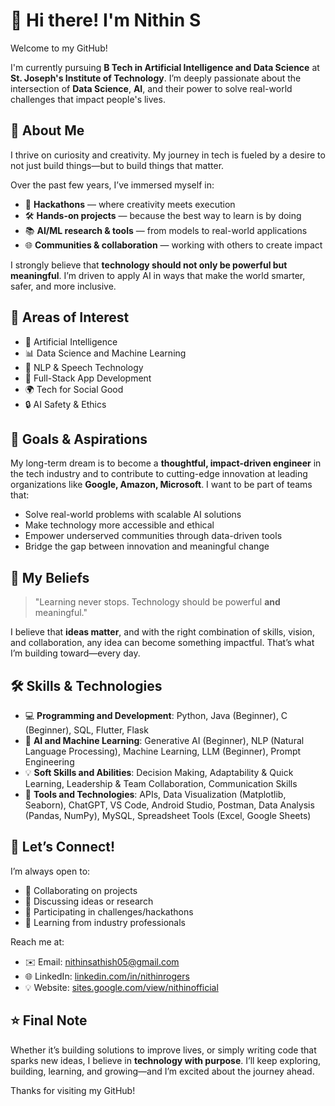 # 👋 Hi there! I'm Nithin S

Welcome to my GitHub!

I'm currently pursuing **B Tech in Artificial Intelligence and Data Science** at **St. Joseph's Institute of Technology**. I’m deeply passionate about the intersection of **Data Science**, **AI**, and their power to solve real-world challenges that impact people's lives.

## 🌟 About Me

I thrive on curiosity and creativity. My journey in tech is fueled by a desire to not just build things—but to build things that matter.

Over the past few years, I’ve immersed myself in:

- 🚀 **Hackathons** — where creativity meets execution  
- 🛠 **Hands-on projects** — because the best way to learn is by doing  
- 📚 **AI/ML research & tools** — from models to real-world applications  
- 🌐 **Communities & collaboration** — working with others to create impact

I strongly believe that **technology should not only be powerful but meaningful**. I’m driven to apply AI in ways that make the world smarter, safer, and more inclusive.


## 🧠 Areas of Interest

- 🤖 Artificial Intelligence
- 📊 Data Science and Machine Learning
- 🧠 NLP & Speech Technology
- 📱 Full-Stack App Development
- 🌍 Tech for Social Good
- 🔒 AI Safety & Ethics

## 💼 Goals & Aspirations

My long-term dream is to become a **thoughtful, impact-driven engineer** in the tech industry and to contribute to cutting-edge innovation at leading organizations like **Google, Amazon, Microsoft**. I want to be part of teams that:

- Solve real-world problems with scalable AI solutions  
- Make technology more accessible and ethical  
- Empower underserved communities through data-driven tools  
- Bridge the gap between innovation and meaningful change


## 📌 My Beliefs

> "Learning never stops. Technology should be powerful **and** meaningful."

I believe that **ideas matter**, and with the right combination of skills, vision, and collaboration, any idea can become something impactful. That’s what I’m building toward—every day.


## 🛠 Skills & Technologies

- 💻 **Programming and Development**: Python, Java (Beginner), C (Beginner), SQL, Flutter, Flask 
- 🤖 **AI and Machine Learning**: Generative AI (Beginner), NLP (Natural Language Processing), Machine Learning, LLM (Beginner), Prompt Engineering 
- 💡 **Soft Skills and Abilities**: Decision Making, Adaptability & Quick Learning, Leadership & Team Collaboration, Communication Skills
- 🧰 **Tools and Technologies**: APIs, Data Visualization (Matplotlib, Seaborn), ChatGPT, VS Code, Android Studio, Postman, Data Analysis (Pandas, NumPy), MySQL, Spreadsheet Tools (Excel, Google Sheets)


## 🤝 Let’s Connect!

I’m always open to:

- 🚀 Collaborating on projects  
- 💬 Discussing ideas or research  
- 🧭 Participating in challenges/hackathons  
- 📢 Learning from industry professionals

Reach me at:

- ✉️ Email: nithinsathish05@gmail.com
- 🌐 LinkedIn: [linkedin.com/in/nithinrogers](https://www.linkedin.com/in/nithinrogers/) 
- 💡 Website: [sites.google.com/view/nithinofficial](https://sites.google.com/view/nithinofficial/)


## ⭐ Final Note

Whether it’s building solutions to improve lives, or simply writing code that sparks new ideas, I believe in **technology with purpose**. I’ll keep exploring, building, learning, and growing—and I’m excited about the journey ahead.

Thanks for visiting my GitHub!


